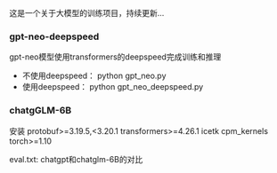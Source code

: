 这是一个关于大模型的训练项目，持续更新...


### gpt-neo-deepspeed 
gpt-neo模型使用transformers的deepspeed完成训练和推理
- 不使用deepspeed： python gpt_neo.py  
- 使用deepspeed： python gpt_neo_deepspeed.py 


### chatgGLM-6B 
安装
protobuf>=3.19.5,<3.20.1
transformers>=4.26.1
icetk
cpm_kernels
torch>=1.10

eval.txt: chatgpt和chatglm-6B的对比
